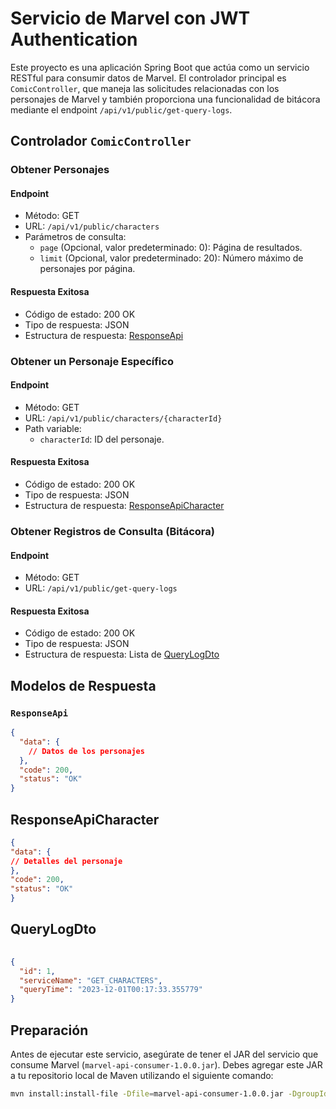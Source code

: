 # Servicio de Marvel con JWT Authentication

Este proyecto es una aplicación Spring Boot que actúa como un servicio RESTful para consumir datos de Marvel. El controlador principal es `ComicController`, que maneja las solicitudes relacionadas con los personajes de Marvel y también proporciona una funcionalidad de bitácora mediante el endpoint `/api/v1/public/get-query-logs`.

## Controlador `ComicController`

### Obtener Personajes

#### Endpoint
- Método: GET
- URL: `/api/v1/public/characters`
- Parámetros de consulta:
    - `page` (Opcional, valor predeterminado: 0): Página de resultados.
    - `limit` (Opcional, valor predeterminado: 20): Número máximo de personajes por página.

#### Respuesta Exitosa
- Código de estado: 200 OK
- Tipo de respuesta: JSON
- Estructura de respuesta: [ResponseApi](#responseapi)

### Obtener un Personaje Específico

#### Endpoint
- Método: GET
- URL: `/api/v1/public/characters/{characterId}`
- Path variable:
    - `characterId`: ID del personaje.

#### Respuesta Exitosa
- Código de estado: 200 OK
- Tipo de respuesta: JSON
- Estructura de respuesta: [ResponseApiCharacter](#responseapicharacter)

### Obtener Registros de Consulta (Bitácora)

#### Endpoint
- Método: GET
- URL: `/api/v1/public/get-query-logs`

#### Respuesta Exitosa
- Código de estado: 200 OK
- Tipo de respuesta: JSON
- Estructura de respuesta: Lista de [QueryLogDto](#querylogdto)

## Modelos de Respuesta

### `ResponseApi`

```json
{
  "data": {
    // Datos de los personajes
  },
  "code": 200,
  "status": "OK"
}
```
## ResponseApiCharacter
```json
{
"data": {
// Detalles del personaje
},
"code": 200,
"status": "OK"
} 
```
##  QueryLogDto
```json
 
{
  "id": 1,
  "serviceName": "GET_CHARACTERS",
  "queryTime": "2023-12-01T00:17:33.355779"
}
```


## Preparación

Antes de ejecutar este servicio, asegúrate de tener el JAR del servicio que consume Marvel (`marvel-api-consumer-1.0.0.jar`). Debes agregar este JAR a tu repositorio local de Maven utilizando el siguiente comando:

```bash
mvn install:install-file -Dfile=marvel-api-consumer-1.0.0.jar -DgroupId=com.api.consumer -DartifactId=marvel-api-consumer -Dversion=1.0.0 -Dpackaging=jar
